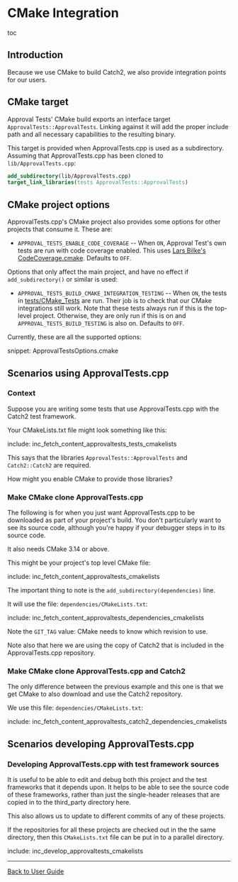 <a id="top"></a>

# CMake Integration

toc

## Introduction

Because we use CMake to build Catch2, we also provide integration points for our users.

## CMake target

Approval Tests' CMake build exports an interface target `ApprovalTests::ApprovalTests`. Linking
against it will add the proper include path and all necessary capabilities
to the resulting binary.

This target is provided when ApprovalTests.cpp is used as a subdirectory.
Assuming that ApprovalTests.cpp has been cloned to `lib/ApprovalTests.cpp`:

```cmake
add_subdirectory(lib/ApprovalTests.cpp)
target_link_libraries(tests ApprovalTests::ApprovalTests)
```

## CMake project options

ApprovalTests.cpp's CMake project also provides some options for other projects
that consume it. These are:

* `APPROVAL_TESTS_ENABLE_CODE_COVERAGE` -- When `ON`, Approval Test's own tests are run with code coverage enabled. This uses [Lars Bilke's CodeCoverage.cmake](https://github.com/bilke/cmake-modules/blob/master/CodeCoverage.cmake).  Defaults to `OFF`.

Options that only affect the main project, and have no effect if `add_subdirectory()` or similar is used:

* `APPROVAL_TESTS_BUILD_CMAKE_INTEGRATION_TESTING` -- When `ON`, the tests in [tests/CMake_Tests](https://github.com/approvals/ApprovalTests.cpp/blob/master/tests/CMake_Tests) are run. Their job is to check that our CMake integrations still work. Note that these tests always run if this is the top-level project. Otherwise, they are only run if this is on and `APPROVAL_TESTS_BUILD_TESTING` is also on. Defaults to `OFF`.

Currently, these are all the supported options:

snippet: ApprovalTestsOptions.cmake

## Scenarios using ApprovalTests.cpp 

### Context

Suppose you are writing some tests that use ApprovalTests.cpp with the Catch2 test framework.

Your CMakeLists.txt file might look something like this:

include: inc_fetch_content_approvaltests_tests_cmakelists

This says that the libraries `ApprovalTests::ApprovalTests` and `Catch2::Catch2` are required.

How might you enable CMake to provide those libraries?

### Make CMake clone ApprovalTests.cpp

The following is for when you just want ApprovalTests.cpp to be downloaded as part of your project's build. You don't particularly want to see its source code, although you're happy if your debugger steps in to its source code.

It also needs CMake 3.14 or above.

This might be your project's top level CMake file:

include: inc_fetch_content_approvaltests_cmakelists

The important thing to note is the `add_subdirectory(dependencies)` line.

It will use the file: `dependencies/CMakeLists.txt`:

include: inc_fetch_content_approvaltests_dependencies_cmakelists

Note the `GIT_TAG` value: CMake needs to know which revision to use.

Note also that here we are using the copy of Catch2 that is included in the ApprovalTests.cpp repository.

### Make CMake clone ApprovalTests.cpp and Catch2

The only difference between the previous example and this one is that we get CMake to also download and use the Catch2 repository. 

We use this file: `dependencies/CMakeLists.txt`:

include: inc_fetch_content_approvaltests_catch2_dependencies_cmakelists

## Scenarios developing ApprovalTests.cpp 

### Developing ApprovalTests.cpp with test framework sources

It is useful to be able to edit and debug both this project and the test frameworks that it depends upon. It helps to be able to see the source code of these frameworks, rather than just the single-header releases that are copied in to the third_party directory here.

This also allows us to update to different commits of any of these projects.

If the repositories for all these projects are checked out in the the same directory, then this `CMakeLists.txt` file can be put in to a parallel directory.

include: inc_develop_approvaltests_cmakelists

---

[Back to User Guide](/doc/README.md#top)
